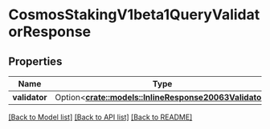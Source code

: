 # CosmosStakingV1beta1QueryValidatorResponse

## Properties

Name | Type | Description | Notes
------------ | ------------- | ------------- | -------------
**validator** | Option<[**crate::models::InlineResponse20063Validator**](inline_response_200_63_validator.md)> |  | [optional]

[[Back to Model list]](../README.md#documentation-for-models) [[Back to API list]](../README.md#documentation-for-api-endpoints) [[Back to README]](../README.md)


